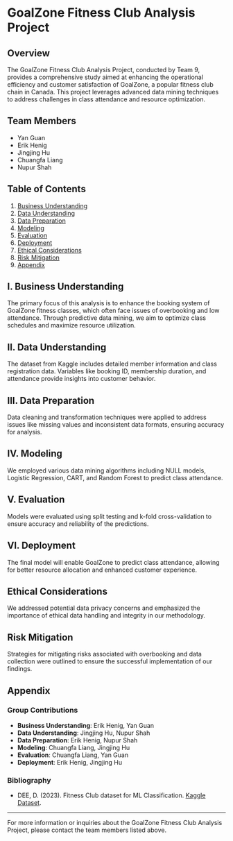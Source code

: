 # GoalZone Fitness Club Analysis Project

## Overview

The GoalZone Fitness Club Analysis Project, conducted by Team 9, provides a comprehensive study aimed at enhancing the operational efficiency and customer satisfaction of GoalZone, a popular fitness club chain in Canada. This project leverages advanced data mining techniques to address challenges in class attendance and resource optimization.

## Team Members

- Yan Guan
- Erik Henig
- Jingjing Hu
- Chuangfa Liang
- Nupur Shah

## Table of Contents

1. [Business Understanding](#business-understanding)
2. [Data Understanding](#data-understanding)
3. [Data Preparation](#data-preparation)
4. [Modeling](#modeling)
5. [Evaluation](#evaluation)
6. [Deployment](#deployment)
7. [Ethical Considerations](#ethical-considerations)
8. [Risk Mitigation](#risk-mitigation)
9. [Appendix](#appendix)

<a name="business-understanding"></a>
## I. Business Understanding

The primary focus of this analysis is to enhance the booking system of GoalZone fitness classes, which often face issues of overbooking and low attendance. Through predictive data mining, we aim to optimize class schedules and maximize resource utilization.

<a name="data-understanding"></a>
## II. Data Understanding

The dataset from Kaggle includes detailed member information and class registration data. Variables like booking ID, membership duration, and attendance provide insights into customer behavior.

<a name="data-preparation"></a>
## III. Data Preparation

Data cleaning and transformation techniques were applied to address issues like missing values and inconsistent data formats, ensuring accuracy for analysis.

<a name="modeling"></a>
## IV. Modeling

We employed various data mining algorithms including NULL models, Logistic Regression, CART, and Random Forest to predict class attendance.

<a name="evaluation"></a>
## V. Evaluation

Models were evaluated using split testing and k-fold cross-validation to ensure accuracy and reliability of the predictions.

<a name="deployment"></a>
## VI. Deployment

The final model will enable GoalZone to predict class attendance, allowing for better resource allocation and enhanced customer experience.

<a name="ethical-considerations"></a>
## Ethical Considerations

We addressed potential data privacy concerns and emphasized the importance of ethical data handling and integrity in our methodology.

<a name="risk-mitigation"></a>
## Risk Mitigation

Strategies for mitigating risks associated with overbooking and data collection were outlined to ensure the successful implementation of our findings.

<a name="appendix"></a>
## Appendix

### Group Contributions

- **Business Understanding**: Erik Henig, Yan Guan
- **Data Understanding**: Jingjing Hu, Nupur Shah
- **Data Preparation**: Erik Henig, Nupur Shah
- **Modeling**: Chuangfa Liang, Jingjing Hu
- **Evaluation**: Chuangfa Liang, Yan Guan
- **Deployment**: Erik Henig, Jingjing Hu

### Bibliography

- DEE, D. (2023). Fitness Club dataset for ML Classification. [Kaggle Dataset](https://www.kaggle.com/datasets/ddosad/datacamps-data-science-associate-certification).

---

For more information or inquiries about the GoalZone Fitness Club Analysis Project, please contact the team members listed above.
